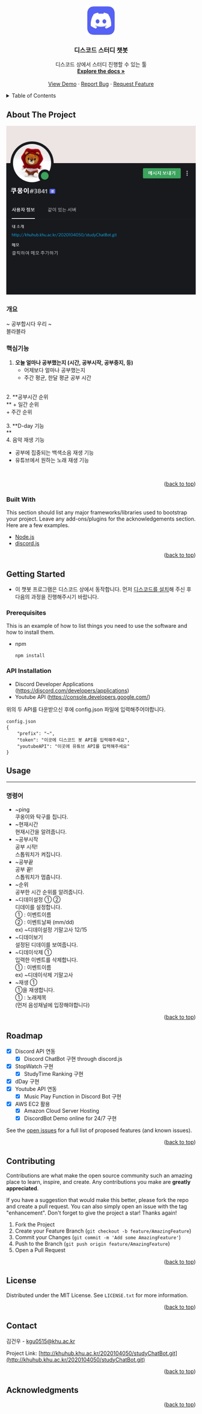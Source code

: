 <div id="top"></div>
<!--
*** Thanks for checking out the Best-README-Template. If you have a suggestion
*** that would make this better, please fork the repo and create a pull request
*** or simply open an issue with the tag "enhancement".
*** Don't forget to give the project a star!
*** Thanks again! Now go create something AMAZING! :D
-->



<!-- PROJECT SHIELDS -->
<!--
*** I'm using markdown "reference style" links for readability.
*** Reference links are enclosed in brackets [ ] instead of parentheses ( ).
*** See the bottom of this document for the declaration of the reference variables
*** for contributors-url, forks-url, etc. This is an optional, concise syntax you may use.
*** https://www.markdownguide.org/basic-syntax/#reference-style-links
-->




<!-- PROJECT LOGO -->
<br />
<div align="center">
  <a href="http://khuhub.khu.ac.kr/2020104050/studyChatBot.git">
    <img src="images/logo.jpg" alt="Logo" width="80" height="80">
  </a>

  <h3 align="center">디스코드 스터디 챗봇</h3>

  <p align="center">
    디스코드 상에서 스터디 진행할 수 있는 툴
    <br />
    <a href="http://khuhub.khu.ac.kr/2020104050/studyChatBot.git"><strong>Explore the docs »</strong></a>
    <br />
    <br />
    <a href="https://discord.com/oauth2/authorize?client_id=907956665113018408&permissions=8&scope=bot">View Demo</a>
    ·
    <a href="http://khuhub.khu.ac.kr/2020104050/studyChatBot/issues">Report Bug</a>
    ·
    <a href="http://khuhub.khu.ac.kr/2020104050/studyChatBot/issues">Request Feature</a>
  </p>
</div>



<!-- TABLE OF CONTENTS -->
<details>
  <summary>Table of Contents</summary>
  <ol>
    <li>
      <a href="#about-the-project">About The Project</a>
      <ul>
        <li><a href="#built-with">Built With</a></li>
      </ul>
    </li>
    <li>
      <a href="#getting-started">Getting Started</a>
      <ul>
        <li><a href="#prerequisites">Prerequisites</a></li>
        <li><a href="#installation">Installation</a></li>
      </ul>
    </li>
    <li><a href="#usage">Usage</a></li>
    <li><a href="#roadmap">Roadmap</a></li>
    <li><a href="#contributing">Contributing</a></li>
    <li><a href="#license">License</a></li>
    <li><a href="#contact">Contact</a></li>
    <li><a href="#acknowledgments">Acknowledgments</a></li>
  </ol>
</details>



<!-- ABOUT THE PROJECT -->
## About The Project

![Product Name Screen Shot][product-screenshot]

### 개요
~ 공부합시다 우리 ~<br/>
블라블라

### 핵심기능

1. **오늘 얼마나 공부했는지 (시간, 공부시작, 공부중지, 등)<br/>**
    + 어제보다 얼마나 공부했는지<br/>
    + 주간 평균, 한달 평균 공부 시간<br/>
<br/>
2. **공부시간 순위<br/>**
    + 일간 순위<br/>
    + 주간 순위<br/>
<br/>
3. **D-day 기능<br/>**
<br/>
4. 음악 재생 기능

+ 공부에 집중되는 백색소음 재생 기능<br/>
+ 유튜브에서 원하는 노래 재생 기능

<br/>

<p align="right">(<a href="#top">back to top</a>)</p>



### Built With

This section should list any major frameworks/libraries used to bootstrap your project. Leave any add-ons/plugins for the acknowledgements section. Here are a few examples.

* [Node.js](https://nodejs.org/en/)
* [discord.js](https://discord.js.org/)


<p align="right">(<a href="#top">back to top</a>)</p>



<!-- GETTING STARTED -->
## Getting Started

* 이 챗봇 프로그램은 디스코드 상에서 동작합니다. 먼저 [디스코드를 설치](https://discord.com/)해 주신 후 다음의 과정을 진행해주시기 바랍니다.

### Prerequisites

This is an example of how to list things you need to use the software and how to install them.


* npm
  ```
  npm install
  ```

### API Installation

+ Discord Developer Applications (https://discord.com/developers/applications)
+ Youtube API (https://console.developers.google.com/)

위의 두 API를 다운받으신 후에 config.json 파일에 입력해주어야합니다.

```
config.json
{
    "prefix": "~",  
    "token": "이곳에 디스코드 봇 API를 입력해주세요",
    "youtubeAPI": "이곳에 유튜브 API를 입력해주세요"
}
```



<!-- USAGE EXAMPLES -->
## Usage

-------------------

### 명령어


+ ~ping<br/>쿠옹이와 탁구를 칩니다.
+ ~현재시간<br/>현재시간을 알려줍니다.
+ ~공부시작<br/>공부 시작!<br/>스톱워치가 켜집니다.
+ ~공부끝<br/>공부 끝!<br/>스톱워치가 멈춥니다.
+ ~순위<br/>공부한 시간 순위를 알려줍니다.
+ ~디데이설정 ①  ②<br/>디데이를 설정합니다.<br/>① : 이벤트이름<br/>② : 이벤트날짜 (mm/dd)<br/>ex) ~디데이설정 기말고사 12/15
+ ~디데이보기<br/>설정된 디데이를 보여줍니다.
+ ~디데이삭제 ①<br/>입력한 이벤트를 삭제합니다.<br/>① : 이벤트이름<br/>ex) ~디데이삭제 기말고사
+ ~재생 ①<br/>①을 재생합니다.<br/>① : 노래제목<br/>(먼저 음성채널에 입장해야합니다)

<p align="right">(<a href="#top">back to top</a>)</p>



<!-- ROADMAP -->
## Roadmap

- [x] Discord API 연동
    - [x] Discord ChatBot 구현 through discord.js
- [x] StopWatch 구현
    - [x] StudyTime Ranking 구현
- [x] dDay 구현
- [x] Youtube API 연동
    - [x] Music Play Function in Discord Bot 구현
- [x] AWS EC2 활용
    - [x] Amazon Cloud Server Hosting
    - [x] DiscordBot Demo online for 24/7 구현

See the [open issues](http://khuhub.khu.ac.kr/2020104050/studyChatBot/issues) for a full list of proposed features (and known issues).

<p align="right">(<a href="#top">back to top</a>)</p>



<!-- CONTRIBUTING -->
## Contributing

Contributions are what make the open source community such an amazing place to learn, inspire, and create. Any contributions you make are **greatly appreciated**.

If you have a suggestion that would make this better, please fork the repo and create a pull request. You can also simply open an issue with the tag "enhancement".
Don't forget to give the project a star! Thanks again!

1. Fork the Project
2. Create your Feature Branch (`git checkout -b feature/AmazingFeature`)
3. Commit your Changes (`git commit -m 'Add some AmazingFeature'`)
4. Push to the Branch (`git push origin feature/AmazingFeature`)
5. Open a Pull Request

<p align="right">(<a href="#top">back to top</a>)</p>



<!-- LICENSE -->
## License

Distributed under the MIT License. See `LICENSE.txt` for more information.

<p align="right">(<a href="#top">back to top</a>)</p>



<!-- CONTACT -->
## Contact

김건우 - kgu0515@khu.ac.kr

Project Link: [http://khuhub.khu.ac.kr/2020104050/studyChatBot.git](http://khuhub.khu.ac.kr/2020104050/studyChatBot.git)

<p align="right">(<a href="#top">back to top</a>)</p>



<!-- ACKNOWLEDGMENTS -->
## Acknowledgments



<p align="right">(<a href="#top">back to top</a>)</p>



<!-- MARKDOWN LINKS & IMAGES -->
<!-- https://www.markdownguide.org/basic-syntax/#reference-style-links -->

[product-screenshot]: images/screenshot.jpg